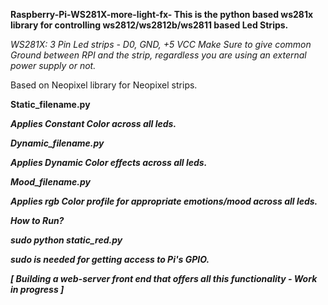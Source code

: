 <b>  Raspberry-Pi-WS281X-more-light-fx-
This is the python based ws281x library for controlling ws2812/ws2812b/ws2811 based Led Strips.</b>

<i> WS281X: 3 Pin Led strips - D0, GND, +5 VCC 
Make Sure to give common Ground between RPI and the strip, regardless you are using an external power supply or not.</i>

Based on Neopixel library for Neopixel strips.

<b> Static_filename.py <b>
  
<i>Applies Constant Color across all leds.<i>

<b> Dynamic_filename.py <b>
  
<i>Applies Dynamic Color effects across all leds.<i>

<b> Mood_filename.py <b>
  
<i>Applies rgb Color profile for appropriate emotions/mood across all leds.<i>

<b> How to Run? <b>
  
<i>sudo python static_red.py<i>

<i>sudo is needed for getting access to Pi's  GPIO.<i>


<i> [ Building a web-server front end that offers all this functionality - Work in progress ] <i>







